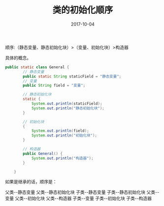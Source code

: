 ﻿---
title: 类的初始化顺序
date: 2017-10-04
categories: java
tags:
- 类
- 初始化
---


顺序:（静态变量、静态初始化块）>（变量、初始化块）>构造器

<!-- begin -->

具体的概念。

```java
public static class General {
        // 静态变量
        public static String staticField = "静态变量";
        // 变量
        public String field = "变量";

        // 静态初始化块
        static {
            System.out.println(staticField);
            System.out.println("静态初始化块");
        }

        // 初始化块
        {
            System.out.println(field);
            System.out.println("初始化块");
        }

        // 构造器
        public General() {
            System.out.println("构造器");
        }

    }
```

如果是继承的话，顺序是：

父类--静态变量
父类--静态初始化块
子类--静态变量
子类--静态初始化块
父类--变量
父类--初始化块
父类--构造器
子类--变量
子类--初始化块
子类--构造器